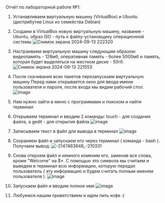 Отчёт по лабораторной работе №1: 

1) Устанавливаем виртуальную машину (VirtualBox) и Ubuntu (дистрибутив Linux из семейства Debian)
2) Создаем в VirtualBox новую виртуальную машину, название - Ubuntu, образ ISO - путь к файлу-установщику операционной системы
   ![Снимок экрана 2024-09-13 222320](https://github.com/user-attachments/assets/da5535c5-0a6d-4801-9176-ed8d03001035)
4) Настраиваем виртуальную машину следующим образом: видеопамять - 128мб, оперативная память - более 5000мб и память, которая будет выделяться на жестком диске - 50гб.
   ![Снимок экрана 2024-09-13 221553](https://github.com/user-attachments/assets/3553e736-4586-480f-82ea-a114fc3ad8c1)
5) После скачивания всех пакетов перезапускаем виртуальную машину
   Перед нами открывается окно для ввода имени пользователя и пароля, после входа мы видим рабочий стол.
   ![image](https://github.com/user-attachments/assets/a9178d0f-362e-4bf0-a461-31974bf12302)

6) Нам нужно зайти в меню с программами и поиском и найти терминал
7) Открываем терминал и вводим 2 команды: touch - для создания файла, а gedit - для открытия файла
   ![image](https://github.com/user-attachments/assets/a35d1f47-2923-48b6-b96f-b77f7bee66f9)
8) Записываем текст в файл для вывода в терминал
   ![image](https://github.com/user-attachments/assets/401fb285-2cde-4581-ad5e-6d48620def0b)
9) Сохраняем файл и запускаем его через терминал ( команда - bash ). Получаем вывод:
    ![-2147483648_-210331](https://github.com/user-attachments/assets/73c78eca-46de-401e-b1db-660d6ce18162)
10) Снова откроем файл и немного изменим его, заменив все слова, кроме "Welcome" на $*. С помощью это символа мы считаем и выведем в терминал всю информацию, которую передал пользователь ( эту информацию и будем считать полным именем пользователя ).
    ![image](https://github.com/user-attachments/assets/469b1ec6-f9bd-46a6-a4e2-528059df07f4)
11) Запускаем файл и вводим полное имя
    ![image](https://github.com/user-attachments/assets/311e9fec-4092-4e44-bcf5-2b8f22cb3000)
12) Любуемся нашим приветствием и идем пить кофе :)

